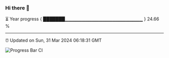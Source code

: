 ### Hi there 👋

⏳ Year progress { ███████▁▁▁▁▁▁▁▁▁▁▁▁▁▁▁▁▁▁▁▁▁▁▁ } 24.66 %

---

⏰ Updated on Sun, 31 Mar 2024 06:18:31 GMT

![Progress Bar CI](https://github.com/liununu/liununu/workflows/Progress%20Bar%20CI/badge.svg)
